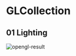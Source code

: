 # GLCollection

## 01 Lighting
![opengl-result](https://user-images.githubusercontent.com/17864157/160376705-b1b2198c-ffd0-4114-8f54-33c53860d3c3.png)
